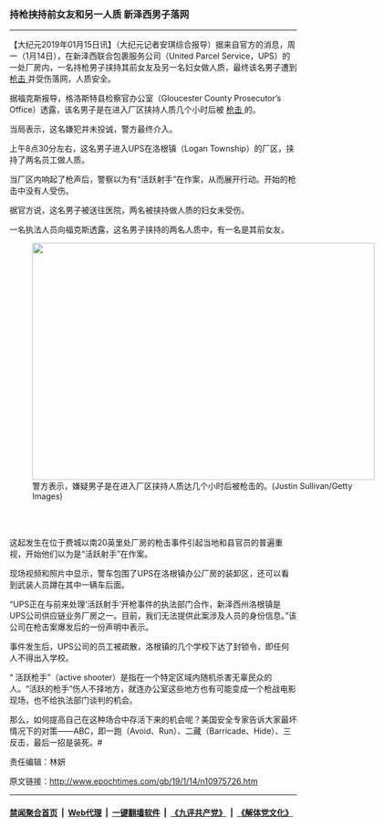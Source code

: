 ### 持枪挟持前女友和另一人质 新泽西男子落网
------------------------

<p>
 【大纪元2019年01月15日讯】（大纪元记者安琪综合报导）据来自官方的消息，周一（1月14日），在新泽西联合包裹服务公司（United Parcel Service，UPS）的一处厂房内，一名持枪男子挟持其前女友及另一名妇女做人质，最终该名男子遭到
 <a href="http://www.epochtimes.com/gb/tag/%E6%9E%AA%E5%87%BB.html">
  枪击
 </a>
 并受伤落网，人质安全。
</p>
<p>
 据福克斯报导，格洛斯特县检察官办公室（Gloucester County Prosecutor’s Office）透露，该名男子是在进入厂区挟持人质几个小时后被
 <a href="http://www.epochtimes.com/gb/tag/%E6%9E%AA%E5%87%BB.html">
  枪击
 </a>
 的。
</p>
<p>
 当局表示，这名嫌犯并未投诚，警方最终介入。
</p>
<p>
 上午8点30分左右，这名男子进入UPS在洛根镇（Logan Township）的厂区，挟持了两名员工做人质。
</p>
<p>
 当厂区内响起了枪声后，警察以为有“活跃射手”在作案，从而展开行动。开始的枪击中没有人受伤。
</p>
<p>
 据官方说，这名男子被送往医院，两名被挟持做人质的妇女未受伤。
</p>
<p>
 一名执法人员向福克斯透露，这名男子挟持的两名人质中，有一名是其前女友。
</p>
<figure class="wp-caption aligncenter" id="attachment_10975753" style="width: 600px">
 <a href="http://i.epochtimes.com/assets/uploads/2019/01/GettyImages-96355849.jpg">
  <img alt="" class="wp-image-10975753 size-large" height="415" src="http://i.epochtimes.com/assets/uploads/2019/01/GettyImages-96355849-600x415.jpg" width="600"/>
 </a>
 <br/><figcaption class="wp-caption-text">
  警方表示，嫌疑男子是在进入厂区挟持人质达几个小时后被枪击的。(Justin Sullivan/Getty Images)
 </figcaption><br/>
</figure><br/>
<p>
 这起发生在位于费城以南20英里处厂房的枪击事件引起当地和县官员的普遍重视，开始他们以为是“活跃射手”在作案。
</p>
<p>
 现场视频和照片中显示，警车包围了UPS在洛根镇办公厂房的装卸区，还可以看到武装人员蹲在其中一辆车后面。
</p>
<p>
 “UPS正在与前来处理‘活跃射手’开枪事件的执法部门合作，新泽西州洛根镇是UPS公司供应链业务厂房之一。目前，我们无法提供此案涉及人员的身份信息。”该公司在枪击案爆发后的一份声明中表示。
</p>
<p>
 事件发生后，UPS公司的员工被疏散，洛根镇的几个学校下达了封锁令，即任何人不得出入学校。
</p>
<p>
 “
 <span style="font-weight: 400;">
  活跃枪手”（active shooter）是指在一个特定区域内随机杀害无辜民众的人。“活跃的枪手”伤人不择地方，就连办公室这些地方也有可能变成一个枪战电影现场，也不给执法部门谈判的机会。
 </span>
</p>
<p>
 <span style="font-weight: 400;">
  那么，如何提高自己在这种场合中存活下来的机会呢？美国安全专家告诉大家最坏情况下的对策——ABC，即一跑（Avoid、Run）、二藏（Barricade、Hide）、三反击，最后一招是装死。#
 </span>
</p>
<p>
 责任编辑：林妍
</p>

原文链接：http://www.epochtimes.com/gb/19/1/14/n10975726.htm


------------------------
#### [禁闻聚合首页](https://github.com/gfw-breaker/banned-news/blob/master/README.md) &nbsp;|&nbsp; [Web代理](https://github.com/gfw-breaker/open-proxy/blob/master/README.md) &nbsp;|&nbsp; [一键翻墙软件](https://github.com/gfw-breaker/nogfw/blob/master/README.md) &nbsp;|&nbsp; [《九评共产党》](https://github.com/gfw-breaker/9ping.md/blob/master/README.md#九评之一评共产党是什么) &nbsp;|&nbsp; [《解体党文化》](https://github.com/gfw-breaker/jtdwh.md/blob/master/README.md#绪论)